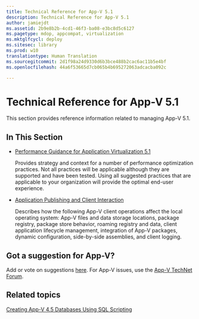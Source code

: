 ```yaml
---
title: Technical Reference for App-V 5.1
description: Technical Reference for App-V 5.1
author: jamiejdt
ms.assetid: 2b9e8b2b-4cd1-46f3-ba08-e3bc8d5c6127
ms.pagetype: mdop, appcompat, virtualization
ms.mktglfcycl: deploy
ms.sitesec: library
ms.prod: w10
translationtype: Human Translation
ms.sourcegitcommit: 2d1f98a24d9330d6b3bce488b2cac6ac11b5e4bf
ms.openlocfilehash: 44a6f53665d7cb065b4b695272063adcacba092c

---
```



# Technical Reference for App-V 5.1


This section provides reference information related to managing App-V 5.1.

## In This Section


-   [Performance Guidance for Application Virtualization 5.1](performance-guidance-for-application-virtualization-51.md)

    Provides strategy and context for a number of performance optimization practices. Not all practices will be applicable although they are supported and have been tested. Using all suggested practices that are applicable to your organization will provide the optimal end-user experience.

-   [Application Publishing and Client Interaction](application-publishing-and-client-interaction51.md)

    Describes how the following App-V client operations affect the local operating system: App-V files and data storage locations, package registry, package store behavior, roaming registry and data, client application lifecycle management, integration of App-V packages, dynamic configuration, side-by-side assemblies, and client logging.

## Got a suggestion for App-V?


Add or vote on suggestions [here](http://appv.uservoice.com/forums/280448-microsoft-application-virtualization). For App-V issues, use the [App-V TechNet Forum](https://social.technet.microsoft.com/Forums/home?forum=mdopappv).

## Related topics


[Creating App-V 4.5 Databases Using SQL Scripting](../solutions/creating-app-v-45-databases-using-sql-scripting.md)

 

 








<!--HONumber=Jun16_HO4-->


